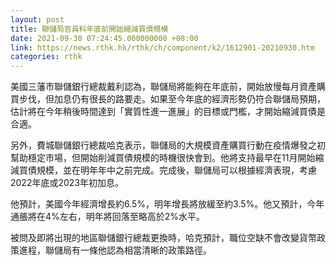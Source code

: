 ```yaml
---
layout: post
title: 聯儲局官員料年底前開始縮減買債規模
date: 2021-09-30 07:24:45.000000000 +08:00
link: https://news.rthk.hk/rthk/ch/component/k2/1612901-20210930.htm
categories: rthk
---
```


美國三藩市聯儲銀行總裁戴利認為，聯儲局將能夠在年底前，開始放慢每月資產購買步伐，但加息仍有很長的路要走。如果至今年底的經濟形勢仍符合聯儲局預期，估計將在今年稍後時間達到「實質性進一進展」的目標或門檻，才開始縮減買債是合適。

另外，費城聯儲銀行總裁哈克表示，聯儲局的大規模資產購買行動在疫情爆發之初幫助穩定市場，但開始削減買債規模的時機很快會到。他將支持最早在11月開始縮減買債規模，並在明年年中之前完成。完成後，聯儲局可以根據經濟表現，考慮2022年底或2023年初加息。

他預計，美國今年經濟增長約6.5%，明年增長將放緩至約3.5%。他又預計，今年通脹將在4%左右，明年將回落至略高於2%水平。

被問及即將出現的地區聯儲銀行總裁更換時，哈克預計，職位空缺不會改變貨幣政策進程，聯儲局有一條他認為相當清晰的政策路徑。
